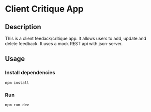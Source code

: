 # Client Critique App

## Description
This is a client feedack/critique app. It allows users to add, update and delete feedback. It uses a mock REST api with json-server. 

## Usage
### Install dependencies
```
npm install
```

### Run
```
npm run dev
```

